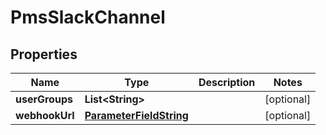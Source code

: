 # PmsSlackChannel

## Properties
Name | Type | Description | Notes
------------ | ------------- | ------------- | -------------
**userGroups** | **List&lt;String&gt;** |  |  [optional]
**webhookUrl** | [**ParameterFieldString**](ParameterFieldString.md) |  |  [optional]
